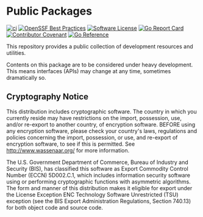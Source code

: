 # Public Packages

[![ci](https://github.com/bryk-io/pkg/actions/workflows/ci.yml/badge.svg?branch=main)](https://github.com/bryk-io/pkg/actions/workflows/ci.yml)
[![OpenSSF Best Practices](https://www.bestpractices.dev/projects/11326/badge)](https://www.bestpractices.dev/projects/11326)
[![Software License](https://img.shields.io/badge/license-BSD3-red.svg)](LICENSE)
[![Go Report Card](https://goreportcard.com/badge/github.com/bryk-io/pkg?style=flat)](https://goreportcard.com/report/github.com/bryk-io/pkg)
[![Contributor Covenant](https://img.shields.io/badge/Contributor%20Covenant-v2.0-ff69b4.svg)](.github/CODE_OF_CONDUCT.md)
[![Go Reference](https://pkg.go.dev/badge/go.bryk.io/pkg.svg)](https://pkg.go.dev/go.bryk.io/pkg)

This repository provides a public collection of development resources and utilities.

Contents on this package are to be considered under heavy development. This
means interfaces (APIs) may change at any time, sometimes dramatically so.

## Cryptography Notice

This distribution includes cryptographic software. The country in which you currently
reside may have restrictions on the import, possession, use, and/or re-export to another
country, of encryption software. BEFORE using any encryption software, please check your
country's laws, regulations and policies concerning the import, possession, or use, and
re-export of encryption software, to see if this is permitted.
See <http://www.wassenaar.org/> for more information.

The U.S. Government Department of Commerce, Bureau of Industry and Security (BIS), has
classified this software as Export Commodity Control Number (ECCN) 5D002.C.1, which
includes information security software using or performing cryptographic functions with
asymmetric algorithms. The form and manner of this distribution makes it eligible for
export under the License Exception ENC Technology Software Unrestricted (TSU) exception
(see the BIS Export Administration Regulations, Section 740.13) for both object code and
source code.
